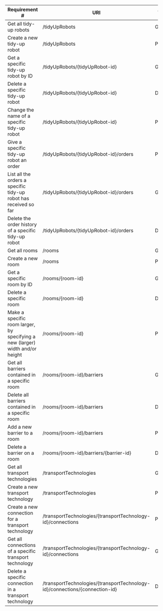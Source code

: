 |Requirement # | URI | VERB |
|---|---|---|
| Get all tidy-up robots                                                                      | /tidyUpRobots | GET |
| Create a new tidy-up robot                                                                  | /tidyUpRobots | POST |
| Get a specific tidy-up robot by ID                                                          | /tidyUpRobots/{tidyUpRobot-id} | GET |
| Delete a specific tidy-up robot                                                             | /tidyUpRobots/{tidyUpRobot-id} | DELETE |
| Change the name of a specific tidy-up robot                                                 | /tidyUpRobots/{tidyUpRobot-id} | PATCH |
| Give a specific tidy-up robot an order                                         | /tidyUpRobots/{tidyUpRobot-id}/orders | POST |
| List all the orders a specific tidy-up robot has received so far                        | /tidyUpRobots/{tidyUpRobot-id}/orders | GET |
| Delete the order history of a specific tidy-up robot                                    | /tidyUpRobots/{tidyUpRobot-id}/orders | DELETE |
| Get all rooms                                                                 | /rooms | GET |
| Create a new room                                                             | /rooms | POST |
| Get a specific room by ID                                                     | /rooms/{room-id} | GET |
| Delete a specific room                                                        | /rooms/{room-id} | DELETE |
| Make a specific room larger, by specifying a new (larger) width and/or height | /rooms/{room-id} | PATCH |
| Get all barriers contained in a specific room                                  | /rooms/{room-id}/barriers | GET |
| Delete all barriers contained in a specific room                               | /rooms/{room-id}/barriers | DELETE |
| Add a new barrier to a room                                                    | /rooms/{room-id}/barriers | POST |
| Delete a barrier on a room                                                     | /rooms/{room-id}/barriers/{barrier-id} | DELETE |
| Get all transport technologies                                                            | /transportTechnologies | GET |
| Create a new transport technology                                                        | /transportTechnologies | POST |
| Create a new connection for a transport technology                                       | /transportTechnologies/{transportTechnology-id}/connections | POST |
| Get all connections of a specific transport technology                                   | /transportTechnologies/{transportTechnology-id}/connections | GET |
| Delete a specific connection in a transport technology                                   | /transportTechnologies/{transportTechnology-id}/connections/{connection-id} | DELETE |